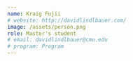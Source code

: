 ```yaml
---
name: Kraig Fujii
# website: http://davidlindlbauer.com/
image: /assets/person.png
role: Master's student
# email: davidlindlbauer@cmu.edu
# program: Program
---
```

